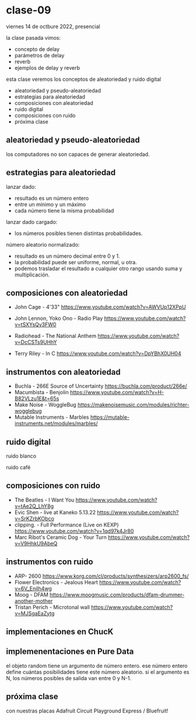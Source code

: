 # clase-09

viernes 14 de octbure 2022, presencial

la clase pasada vimos:

- concepto de delay
- parámetros de delay
- reverb
- ejemplos de delay y reverb

esta clase veremos los conceptos de aleatoriedad y ruido digital

- aleatoriedad y pseudo-aleatoriedad
- estrategias para aleatoriedad
- composiciones con aleatoriedad
- ruido digital
- composiciones con ruido
- próxima clase

## aleatoriedad y pseudo-aleatoriedad

los computadores no son capaces de generar aleatoriedad.

## estrategias para aleatoriedad

lanzar dado:

- resultado es un número entero
- entre un mínimo y un máximo
- cada número tiene la misma probabilidad

lanzar dado cargado:

- los números posibles tienen distintas probabilidades.

número aleatorio normalizado:

- resultado es un número decimal entre 0 y 1.
- la probabilidad puede ser uniforme, normal, u otra.
- podemos trasladar el resultado a cualquier otro rango usando suma y multiplicación.

## composiciones con aleatoriedad

- John Cage - 4'33" https://www.youtube.com/watch?v=AWVUp12XPpU
- John Lennon, Yoko Ono - Radio Play https://www.youtube.com/watch?v=tSXYsQy3FW0

- Radiohead - The National Anthem https://www.youtube.com/watch?v=DcCSTs9UHhY
- Terry Riley - In C https://www.youtube.com/watch?v=DpYBhX0UH04

## instrumentos con aleatoriedad

- Buchla - 266E Source of Uncertainty https://buchla.com/product/266e/
- Macumbista - Benjolin https://www.youtube.com/watch?v=H-B82VLzu1E&t=65s
- Make Noise - WoggleBug https://makenoisemusic.com/modules/richter-wogglebug
- Mutable Instruments - Marbles https://mutable-instruments.net/modules/marbles/

## ruido digital

ruido blanco

ruido café

## composiciones con ruido

- The Beatles - I Want You https://www.youtube.com/watch?v=tAe2Q_LhY8g
- Evic Shen - live at Kaneko 5.13.22 https://www.youtube.com/watch?v=SrKZrbKObco
- clipping. - Full Performance (Live on KEXP) https://www.youtube.com/watch?v=1qd97k4Jr80
- Marc Ribot's Ceramic Dog - Your Turn https://www.youtube.com/watch?v=V9HhkU9AbeQ

## instrumentos con ruido

- ARP- 2600 https://www.korg.com/cl/products/synthesizers/arp2600_fs/
- Flower Electronics - Jealous Heart https://www.youtube.com/watch?v=6V_Enilh4wg
- Moog - DFAM https://www.moogmusic.com/products/dfam-drummer-another-mother
- Tristan Perich - Microtonal wall https://www.youtube.com/watch?v=MJSgaEaZytg

## implementaciones en ChucK

## implemenentaciones en Pure Data

el objeto random tiene un argumento de número entero. ese número entero define cuántas posibilidades tiene este número aleatorio. si el argumento es N, los números posibles de salida van entre 0 y N-1.

## próxima clase

con nuestras placas Adafruit Circuit Playground Express / Bluefruit!
